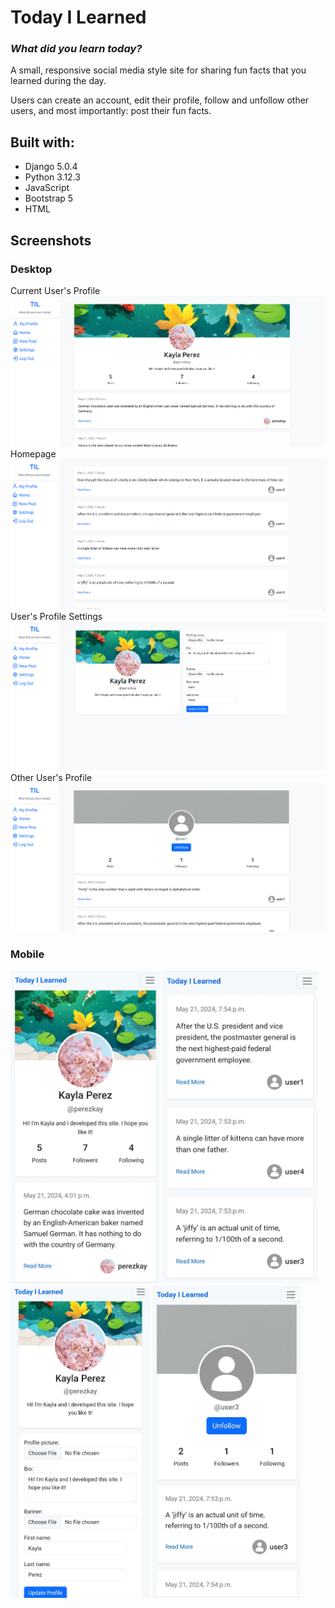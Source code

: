 # Today I Learned

### _What did you learn today?_

A small, responsive social media style site for sharing fun facts that you learned during the day.

Users can create an account, edit their profile, follow and unfollow other users, and most importantly: post their fun facts.

## Built with:

- Django 5.0.4
- Python 3.12.3
- JavaScript
- Bootstrap 5
- HTML

## Screenshots
### Desktop
Current User's Profile
![Current User's Profile](./screenshots/profile.png "Current User's Profile")
Homepage
![Homepage](./screenshots/homepage.png 'Homepage')
User's Profile Settings
![User Profile Settings](./screenshots/settings.png 'User Profile Settings')
Other User's Profile
![Other User's Profile](./screenshots/other%20user%20profile.png "Other User's Profile")

### Mobile
<img src="screenshots/profile_mobile.jpg" height="500" title="Current User's Profile"> <img src="screenshots/homepage mobile.jpg" height="500"> <img src="screenshots/settings mobile.jpg" height="500"> <img src="screenshots/other profile mobile.jpg" height="500"> 
